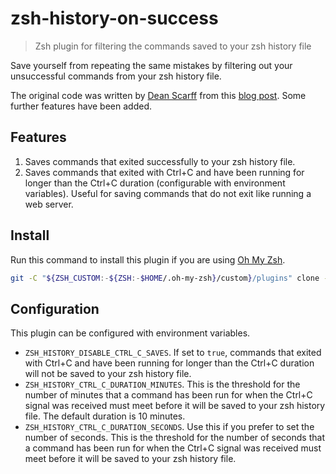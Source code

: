 # zsh-history-on-success

> Zsh plugin for filtering the commands saved to your zsh history file

Save yourself from repeating the same mistakes by filtering out your unsuccessful commands from your zsh history file.

The original code was written by [Dean Scarff](https://github.com/p00ya) from this [blog post](https://scarff.id.au/blog/2019/zsh-history-conditional-on-command-success/). Some further features have been added.

## Features

1. Saves commands that exited successfully to your zsh history file.
1. Saves commands that exited with Ctrl+C and have been running for longer than the Ctrl+C duration (configurable with environment variables). Useful for saving commands that do not exit like running a web server.

## Install

Run this command to install this plugin if you are using [Oh My Zsh](https://github.com/ohmyzsh/ohmyzsh).

```bash
git -C "${ZSH_CUSTOM:-${ZSH:-$HOME/.oh-my-zsh}/custom}/plugins" clone --depth=1 https://github.com/nyoungstudios/zsh-history-on-success
```

## Configuration

This plugin can be configured with environment variables.

- `ZSH_HISTORY_DISABLE_CTRL_C_SAVES`. If set to `true`, commands that exited with Ctrl+C and have been running for longer than the Ctrl+C duration will not be saved to your zsh history file.
- `ZSH_HISTORY_CTRL_C_DURATION_MINUTES`. This is the threshold for the number of minutes that a command has been run for when the Ctrl+C signal was received must meet before it will be saved to your zsh history file. The default duration is 10 minutes.
- `ZSH_HISTORY_CTRL_C_DURATION_SECONDS`. Use this if you prefer to set the number of seconds. This is the threshold for the number of seconds that a command has been run for when the Ctrl+C signal was received must meet before it will be saved to your zsh history file.
